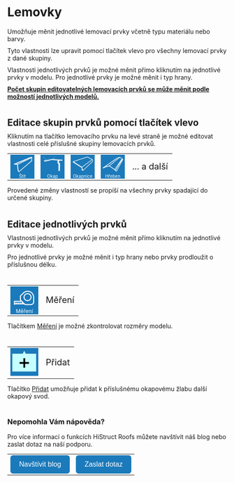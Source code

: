 # Lemovky
Umožňuje měnit jednotlivé lemovací prvky včetně typu materiálu nebo barvy.

Tyto vlastnosti lze upravit pomocí tlačítek vlevo pro všechny lemovací prvky z dané skupiny. 

Vlastnosti jednotlivých prvků je možné měnit přímo kliknutím na jednotlivé prvky v modelu. Pro jednotlivé prvky je možné měnit i typ hrany.

<b><u>Počet skupin editovatelných lemovacích prvků se může měnit podle možností jednotlivých modelů.</u></b>

#
<style>
h2{
  border-bottom: none;
  margin-top: 10px;
  margin-bottom: 0px;
}
p{
  border-bottom: none;
  margin-top: 10px;
  margin-bottom: 10px;
}
</style>

## Editace skupin prvků pomocí tlačítek vlevo
Kliknutím na tlačítko lemovacího prvku na levé straně je možné editovat vlastnosti celé příslušné skupiny lemovacích prvků. 

<table>
  <tr>
    <td>
      <div style="position: relative; width: 55px; height: 55px;">
        <img src="img/FlashingGableTrimIcon64x64.png" alt="FlashingGableTrimIcon64x64.png" width="55" height="55">
      <div style="position: absolute; bottom: 0; width: 100%; background: none; color: white; font-size: 10px; text-align: center;">
      Štít
      </div>
      </div>
    </td>
    <td>
      <div style="position: relative; width: 55px; height: 55px;">
        <img src="img/FlashingGutterIcon64x64.png" alt="FlashingGutterIcon64x64.png" width="55" height="55">
      <div style="position: absolute; bottom: 0; width: 100%; background: none; color: white; font-size: 10px; text-align: center;">
      Okap
      </div>
      </div>
    </td>
    <td>
      <div style="position: relative; width: 55px; height: 55px;">
        <img src="img/FlashingGutterApronIcon64x64.png" alt="FlashingGutterApronIcon64x64.png" width="55" height="55">
      <div style="position: absolute; bottom: 0; width: 100%; background: none; color: white; font-size: 10px; text-align: center;">
      Okapnice
      </div>
      </div>
    </td>
    <td>
      <div style="position: relative; width: 55px; height: 55px;">
        <img src="img/FlashingRidgeRidgeIcon64x64.png" alt="FlashingRidgeRidgeIcon64x64.png" width="55" height="55">
      <div style="position: absolute; bottom: 0; width: 100%; background: none; color: white; font-size: 10px; text-align: center;">
      Hřeben
      </div>
      </div>
    </td>
    <td style="vertical-align: middle; font-size: 20px;">
      ... a další
    </td>
  </tr>
</table>

Provedené změny vlastností se propíší na všechny prvky spadající do určené skupiny.
#
## Editace jednotlivých prvků
Vlastnosti jednotlivých prvků je možné měnit přímo kliknutím na jednotlivé prvky v modelu. 

Pro jednotlivé prvky je možné měnit i typ hrany nebo prvky prodloužit o příslušnou délku.
#
<table>
  <tr>
    <td>
      <div style="position: relative; width: 64px; height: 64px;">
        <img src="img/TapeMeasureIcon64x64.png" alt="TapeMeasureIcon64x64.png" width="64" height="64">
      <div style="position: absolute; bottom: 0; width: 100%; background: none; color: white; font-size: 12px; text-align: center;">
      Měření
      </div>
      </div>
    </td>
    <td style="vertical-align: middle; font-size: 20px;">
      Měření
    </td>
  </tr>
</table>
Tlačítkem <u>Měření</u> je možné zkontrolovat rozměry modelu.

#
<table>
  <tr>
    <td>
      <img src="img/AddButton.png" alt="AddButton.png" width="64">
    </td>
    <td style="vertical-align: middle; font-size: 20px;">
      Přidat
    </td>
  </tr> 
</table>

Tlačítko <u>Přidat</u> umožňuje přidat k příslušnému okapovému žlabu další okapový svod.

#

<style>
    .btn {
      margin-top: 0px;
      padding: 12px 20px;
      background-color: rgb(27,122,187);
      color: white;
      border: none;
      border-radius: 6px;
      cursor: pointer;
      font-size: 16px;
    }
    .btn:hover {
      background-color: rgb(20,90,140);
</style>

### Nepomohla Vám nápověda?
Pro více informací o funkcích HiStruct Roofs můžete navštívit náš blog nebo zaslat dotaz na naší podporu. 
<table>
  <tr>
    <td>
      <a href="https://docs.histruct.com/cs/"> 
        <button class="btn">
        Navštívit blog
        </button>
      </a>
    </td>
    <td>
      <a href="mailto:support@histruct.com?subject=Dotaz na Support HiStruct">
         <button class="btn">
         Zaslat dotaz
         </button>
      </a>
    </td>
  </tr>
</table>
